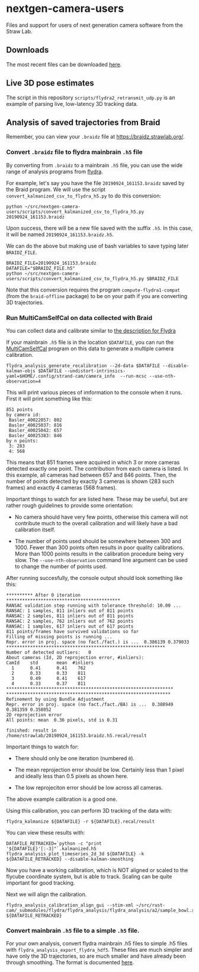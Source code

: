 # nextgen-camera-users

Files and support for users of next generation camera software from the Straw
Lab.

## Downloads

The most recent files can be downloaded [here](https://www.dropbox.com/sh/x1xbephf6pj8sau/AADdy2NB5erGRk-dB2M8B86Ta?dl=0).

## Live 3D pose estimates

The script in this repository `scripts/flydra2_retransmit_udp.py` is an example
of parsing live, low-latency 3D tracking data.

## Analysis of saved trajectories from Braid

Remember, you can view your `.braidz` file at https://braidz.strawlab.org/.

### Convert `.braidz` file to flydra mainbrain `.h5` file

By converting from `.braidz` to a mainbrain `.h5` file, you can use the
wide range of analysis programs from [flydra](https://github.com/strawlab/flydra).

For example, let's say you have the file `20190924_161153.braidz` saved by the
Braid program. We will use the script `convert_kalmanized_csv_to_flydra_h5.py`
to do this conversion:

    python ~/src/nextgen-camera-users/scripts/convert_kalmanized_csv_to_flydra_h5.py 20190924_161153.braidz

Upon success, there will be a new file saved with the suffix `.h5`. In this
case, it will be named `20190924_161153.braidz.h5`.

We can do the above but making use of bash variables to save typing later `BRAIDZ_FILE`.

    BRAIDZ_FILE=20190924_161153.braidz
    DATAFILE="$BRAIDZ_FILE.h5"
    python ~/src/nextgen-camera-users/scripts/convert_kalmanized_csv_to_flydra_h5.py $BRAIDZ_FILE

Note that this conversion requires the program `compute-flydra1-compat` (from
the `braid-offline` package) to be on your path if you are converting 3D
trajectories.

### Run MultiCamSelfCal on data collected with Braid

You can collect data and calibrate similar to [the description for Flydra](https://github.com/strawlab/flydra/blob/c9f20d5f8f4feb7e1fe008cf0ee67fbbc70b1ba0/docs/flydra-sphinx-docs/calibrating.md)

If your mainbrain `.h5` file is in the location `$DATAFILE`, you can run the [MultiCamSelfCal](https://github.com/strawlab/MultiCamSelfCal)
program on this data to generate a multiple camera calibration.

    flydra_analysis_generate_recalibration --2d-data $DATAFILE --disable-kalman-objs $DATAFILE --undistort-intrinsics-yaml=$HOME/.config/strand-cam/camera_info  --run-mcsc --use-nth-observation=4

This will print various pieces of imformation to the console when it runs. First it will print something like this:

```
851 points
by camera id:
 Basler_40022057: 802
 Basler_40025037: 816
 Basler_40025042: 657
 Basler_40025383: 846
by n points:
 3: 283
 4: 568
```

This means that 851 frames were acquired in which 3 or more cameras detected exactly one point.
The contribution from each camera is listed. In this example, all cameras had between 657 and
846 points. Then, the number of points detected by exactly 3 cameras is shown (283 such frames)
and exactly 4 cameras (568 frames).

Important things to watch for are listed here. These may be useful, but are rather
rough guidelines to provide some orientation:

- No camera should have very few points, otherwise this camera will not contribute much to
  the overall calibration and will likely have a bad calibration itself.

- The number of points used should be somewhere between 300 and 1000. Fewer than 300 points
  often results in poor quality calibrations. More than 1000 points results in the calibration
  procedure being very slow. The `--use-nth-observation` command line argument can be used
  to change the number of points used.

After running succesfully, the console output should look something like this:

```
********** After 0 iteration *******************************************
RANSAC validation step running with tolerance threshold: 10.00 ...
RANSAC: 1 samples, 811 inliers out of 811 points
RANSAC: 2 samples, 811 inliers out of 811 points
RANSAC: 2 samples, 762 inliers out of 762 points
RANSAC: 1 samples, 617 inliers out of 617 points
811 points/frames have survived validations so far
Filling of missing points is running ...
Repr. error in proj. space (no fact./fact.) is ...  0.386139 0.379033
************************************************************
Number of detected outliers:   0
About cameras (Id, 2D reprojection error, #inliers):
CamId    std       mean  #inliers
  1      0.41      0.41    762
  2      0.33      0.33    811
  3      0.49      0.41    617
  4      0.33      0.37    811
***************************************************************
**************************************************************
Refinement by using Bundle Adjustment
Repr. error in proj. space (no fact./fact./BA) is ...  0.388949 0.381359 0.358052
2D reprojection error
All points: mean  0.36 pixels, std is 0.31

finished: result in  /home/strawlab/20190924_161153.braidz.h5.recal/result
```

Important things to watch for:

- There should only be one iteration (numbered `0`).

- The mean reprojection error should be low. Certainly less than
  1 pixel and ideally less than 0.5 pixels as shown here.

- The low reprojeciton error should be low across all cameras.

The above example calibration is a good one.

Using this calibration, you can perform 3D tracking of the data with:

    flydra_kalmanize ${DATAFILE} -r ${DATAFILE}.recal/result

You can view these results with:

    DATAFILE_RETRACKED=`python -c "print '${DATAFILE}'[:-3]"`.kalmanized.h5
    flydra_analysis_plot_timeseries_2d_3d ${DATAFILE} -k ${DATAFILE_RETRACKED} --disable-kalman-smoothing

Now you have a working calibration, which is NOT aligned or scaled to the flycube coordinate system, but is able to track. Scaling can be quite important for good tracking.

Next we will align the calibration.

    flydra_analysis_calibration_align_gui --stim-xml ~/src/rust-cam/_submodules/flydra/flydra_analysis/flydra_analysis/a2/sample_bowl.xml ${DATAFILE_RETRACKED}

### Convert mainbrain `.h5` file to a simple `.h5` file.

For your own analysis, convert flydra mainbrain .h5 files to simple .h5
files with `flydra_analysis_export_flydra_hdf5`. These files are much simpler
and have only the 3D trajectories, so are much smaller and have already been
through smoothing. The format is documented
[here](https://strawlab.org/schemas/flydra/1.3).
